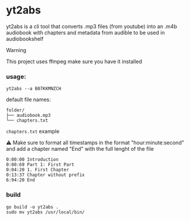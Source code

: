 # yt2abs

yt2abs is a cli tool that converts .mp3 files (from youtube) into an .m4b audiobook with chapters and metadata from audible to be used in audiobookshelf

> [!WARNING]  
> This project uses ffmpeg make sure you have it installed

### usage:

```
yt2abs --a B07KKMNZCH
```

default file names:

```
folder/
├── audiobook.mp3
└── chapters.txt
```

`chapters.txt` example

⚠️ Make sure to format all timestamps in the format "hour:minute:second" and add a chapter named "End" with the full lenght of the file

```
0:00:00 Introduction
0:00:69 Part 1: First Part
0:04:20 1. First Chapter
0:13:37 Chapter without prefix
6:94:20 End
```

### build

```
go build -o yt2abs .
sudo mv yt2abs /usr/local/bin/
```

